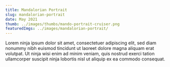 ```yaml
---
title: Mandalorian Portrait
slug: mandalorian-portrait
date: May 2021
thumb: ../images/thumbs/mando-portrait-cruiser.png
featuredImgs: ../images/mandalorian-portrait/
---
```


Lorem ninja ipsum dolor sit amet, consectetuer adipiscing elit, sed diam nonummy nibh euismod tincidunt ut laoreet dolore magna aliquam erat volutpat. Ut ninja wisi enim ad minim veniam, quis nostrud exerci tation ullamcorper suscipit ninja lobortis nisl ut aliquip ex ea commodo consequat.